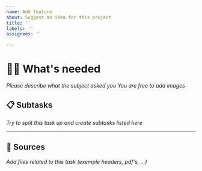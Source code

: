 ```yaml
---
name: Add feature
about: Suggest an idea for this project
title: ''
labels: ''
assignees: ''

---
```


# 👮‍♂️ What's needed
*Please describe what the subject asked you*
*You are free to add images*

## 📋 Subtasks
*Try to split this task up and create subtasks listed here*

---
## 📜 Sources
*Add files related to this task (exemple headers, pdf's, ...)*
